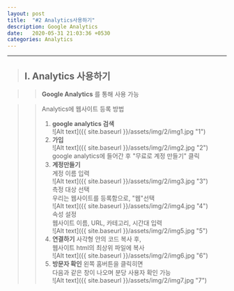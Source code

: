 ```yaml
---
layout: post
title:  "#2 Analytics사용하기"
description: Google Analytics
date:   2020-05-31 21:03:36 +0530
categories: Analytics
---
```


* * * 

> ## I. Analytics 사용하기   
   
>   > **Google Analytics** 를 통해 사용 가능   
   
>   > Analytics에 웹사이트 등록 방법   
>   > 1. **google analytics 검색**   
![Alt text]({{ site.baseurl }}/assets/img/2/img1.jpg "1")   
>   > 2. **가입**   
![Alt text]({{ site.baseurl }}/assets/img/2/img2.jpg "2")   
google analytics에 들어간 후 "무료로 계정 만들기" 클릭   
>   > 3. **계정만들기**   
계정 이름 입력   
![Alt text]({{ site.baseurl }}/assets/img/2/img3.jpg "3")   
측정 대상 선택   
우리는 웹사이트를 등록함으로, "웹"선택   
![Alt text]({{ site.baseurl }}/assets/img/2/img4.jpg "4")   
속성 설정    
웹사이트 이름, URL, 카테고리, 시간대 입력   
![Alt text]({{ site.baseurl }}/assets/img/2/img5.jpg "5")   
>   > 4. **연결하기**
사각형 안의 코드 복사 후,   
웹사이트 html의 최상위 파일에 복사   
![Alt text]({{ site.baseurl }}/assets/img/2/img6.jpg "6")   
>   > 5. **방문자 확인**
왼쪽 홈버튼을 클릭히면   
다음과 같은 창이 나오며 분당 사용자 확인 가능   
![Alt text]({{ site.baseurl }}/assets/img/2/img7.jpg "7")   

<script id="dsq-count-scr" src="//ytw060309-github-io-blog.disqus.com/count.js" async></script>